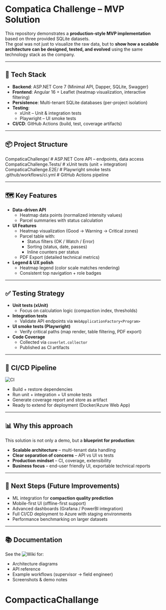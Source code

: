 ﻿
# Compatica Challenge – MVP Solution

This repository demonstrates a **production-style MVP implementation** based on three provided SQLite datasets.  
The goal was not just to visualize the raw data, but to **show how a scalable architecture can be designed, tested, and evolved** using the same technology stack as the company.

---

## 🚀 Tech Stack
- **Backend**: ASP.NET Core 7 (Minimal API, Dapper, SQLite, Swagger)
- **Frontend**: Angular 16 + Leaflet (heatmap visualization, interactive filtering)
- **Persistence**: Multi-tenant SQLite databases (per-project isolation)
- **Testing**:
  - xUnit – Unit & integration tests
  - Playwright – UI smoke tests
- **CI/CD**: GitHub Actions (build, test, coverage artifacts)

---

## 📦 Project Structure
CompaticaChallenge/ # ASP.NET Core API – endpoints, data access
CompaticaChallenge.Tests/ # xUnit tests (unit + integration)
CompaticaChallenge.E2E/ # Playwright smoke tests
.github/workflows/ci.yml # GitHub Actions pipeline

---

## 🗺️ Key Features
- **Data-driven API**
  - Heatmap data points (normalized intensity values)
  - Parcel summaries with status calculation
- **UI Features**
  - Heatmap visualization (Good → Warning → Critical zones)
  - Parcel table with:
    - Status filters (OK / Watch / Error)
    - Sorting (status, date, passes)
    - Inline counters per status
  - PDF Export (detailed technical metrics)
- **Legend & UX polish**
  - Heatmap legend (color scale matches rendering)
  - Consistent top navigation + role badges

---

## ✅ Testing Strategy
- **Unit tests (xUnit)**
  - Focus on calculation logic (compaction index, thresholds)
- **Integration tests**
  - Validate API endpoints via `WebApplicationFactory<Program>`
- **UI smoke tests (Playwright)**
  - Verify critical paths (map render, table filtering, PDF export)
- **Code Coverage**
  - Collected via `coverlet.collector`
  - Published as CI artifacts

---

## 🔄 CI/CD Pipeline
![CI](https://github.com/bsobko-compatica/CompacticaChallange/blob/main/ci.yml/badge.svg)

- Build + restore dependencies
- Run unit + integration + UI smoke tests
- Generate coverage report and store as artifact
- Ready to extend for deployment (Docker/Azure Web App)

---

## 📊 Why this approach
This solution is not only a demo, but a **blueprint for production**:
- **Scalable architecture** – multi-tenant data handling
- **Clear separation of concerns** – API vs UI vs tests
- **Production mindset** – CI, coverage, extensibility
- **Business focus** – end-user friendly UI, exportable technical reports

---

## 📝 Next Steps (Future Improvements)
- ML integration for **compaction quality prediction**
- Mobile-first UI (offline-first support)
- Advanced dashboards (Grafana / PowerBI integration)
- Full CI/CD deployment to Azure with staging environments
- Performance benchmarking on larger datasets

---

## 📚 Documentation
See the ![Wiki](https://github.com/bsobko-compatica/CompacticaChallange/wiki) for:
- Architecture diagrams
- API reference
- Example workflows (supervisor → field engineer)
- Screenshots & demo notes
# CompacticaChallange
